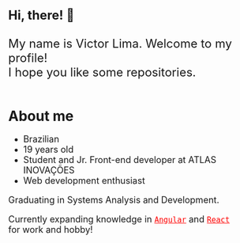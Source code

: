 <div style="margin-right: 2rem;">
      <h1 align="start" style="margin-top: 1.75rem; font-size: 25px; font-weight: bolder;">
            Hi, there! 👋
      </h1>
      <div style="margin-top: 2em;">
            <p align="start" style="font-size: 1.5rem; inline-block">
                  My name is Victor Lima. Welcome to my profile!<br>I hope you like some repositories.
            </p>
      </div>
      <br>
      <div>
            <h1 align="start" style="margin-top: 1rem; font-weight: bolder;">
                  About me
            </h1>
            <ul style="font-size: 18px;">
                  <li>Brazilian</li>
                  <li>19 years old</li>
                  <li>Student and Jr. Front-end developer at ATLAS INOVAÇÕES</li>
                  <li>Web development enthusiast</li>
            </ul>
            <p align="start" style="font-size: 18px">
                  Graduating in Systems Analysis and Development.
            </p>
            <p align="start" style="font-size: 18px">
                  Currently expanding knowledge in <code><a href="https://angular.io/" style="color: red;">Angular</a></code> and <code><a href="https://nextjs.org/" style="color: red;">React</a></code> for work and hobby!
            </p>
      </div>
</div>
